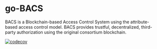 # go-BACS
BACS is a Blockchain-based Access Control System using the attribute-based access control model. BACS provides trustful, decentralized, third-party authorization using the original consortium blockchain.

[![codecov](https://codecov.io/gh/DhunterAO/go-authChain/branch/master/graph/badge.svg)](https://codecov.io/gh/DhunterAO/go-authChain)
